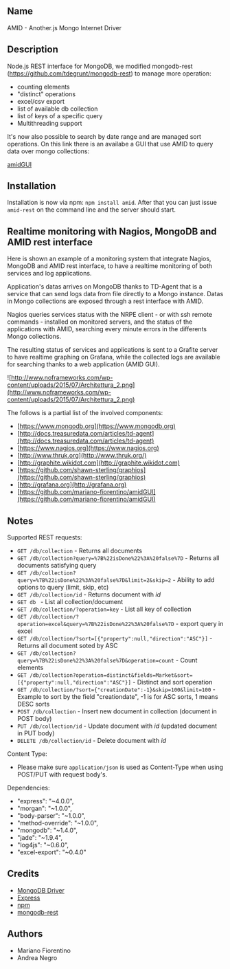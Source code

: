 Name
----

AMID - Another.js Mongo Internet Driver 

Description
-----------

Node.js REST interface for MongoDB, we modified mongodb-rest (https://github.com/tdegrunt/mongodb-rest) to manage more operation:

- counting elements 
- "distinct" operations 
- excel/csv export
- list of available db collection
- list of keys of a specific query
- Multithreading support

It's now also possible to search by date range and are managed sort operations.
On this link there is an availabe a GUI that use AMID to query data over mongo collections:

[amidGUI](https://github.com/mariano-fiorentino/amidGUI)

Installation
------------

Installation is now via npm: `npm install amid`.
After that you can just issue `amid-rest` on the command line and the server should start.

Realtime monitoring with Nagios, MongoDB and AMID rest interface
------------

Here is shown an example of a monitoring system that integrate Nagios, MongoDB and AMID rest interface, to have a realtime monitoring of both services and log applications.

Application's datas arrives on MongoDB thanks to TD-Agent that is a service that can send logs data from file directly to a Mongo instance.
Datas in Mongo collections are exposed through a rest interface with AMID.

Nagios queries services status with the NRPE client - or with ssh remote commands - installed on monitored servers, and the status of the applications with AMID, searching every minute errors in the differents Mongo collections.

The resulting status of services and applications is sent to a Grafite server to have realtime graphing on Grafana, while the collected logs are available for searching thanks to a web application (AMID GUI).

![http://www.noframeworks.com/wp-content/uploads/2015/07/Architettura_2.png](http://www.noframeworks.com/wp-content/uploads/2015/07/Architettura_2.png)

The follows is a partial  list  of the involved components: 

* [https://www.mongodb.org](https://www.mongodb.org)
* [http://docs.treasuredata.com/articles/td-agent](http://docs.treasuredata.com/articles/td-agent)
* [https://www.nagios.org](https://www.nagios.org)
* [http://www.thruk.org](http://www.thruk.org/)
* [http://graphite.wikidot.com](http://graphite.wikidot.com)
* [https://github.com/shawn-sterling/graphios](https://github.com/shawn-sterling/graphios)
* [http://grafana.org](http://grafana.org)
* [https://github.com/mariano-fiorentino/amidGUI](https://github.com/mariano-fiorentino/amidGUI)


Notes
-----

Supported REST requests:

* `GET /db/collection` - Returns all documents
* `GET /db/collection?query=%7B%22isDone%22%3A%20false%7D` - Returns all documents satisfying query
* `GET /db/collection?query=%7B%22isDone%22%3A%20false%7D&limit=2&skip=2` - Ability to add options to query (limit, skip, etc)
* `GET /db/collection/id` - Returns document with _id_
* `GET db ` - List all collection/document
* `GET /db/collection/?operation=key` - List all key of collection
* `GET /db/collection/?operation=excel&query=%7B%22isDone%22%3A%20false%7D` - export query in excel
* `GET /db/collection/?sort=[{"property":null,"direction":"ASC"}]` - Returns all document soted by ASC
* `GET /db/collection?query=%7B%22isDone%22%3A%20false%7D&operation=count` - Count elements 
* `GET /db/collection?operation=distinct&fields=Market&sort=[{"property":null,"direction":"ASC"}]` - Distinct and sort operation
* `GET /db/collection/?sort={"creationDate":-1}&skip=100&limit=100` - Example to sort by the field "creationdate", -1 is for ASC sorts, 1 means DESC sorts
* `POST /db/collection` - Insert new document in collection (document in POST body)
* `PUT /db/collection/id` - Update document with _id_ (updated document in PUT body)
* `DELETE /db/collection/id` - Delete document with _id_



Content Type:

* Please make sure `application/json` is used as Content-Type when using POST/PUT with request body's.

Dependencies:

*  "express": "~4.0.0",
*  "morgan": "~1.0.0",
*  "body-parser": "~1.0.0",
*  "method-override": "~1.0.0",
*  "mongodb": "~1.4.0",
*  "jade": "~1.9.4",
*  "log4js": "~0.6.0",
*  "excel-export": "~0.4.0"



Credits
-------

* [MongoDB Driver](http://github.com/christkv/node-mongodb-native)
* [Express](http://expressjs.com/)
* [npm](http://npmjs.org/)
* [mongodb-rest](https://github.com/tdegrunt/mongodb-rest)

Authors
------------

* Mariano Fiorentino
* Andrea Negro
